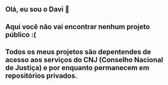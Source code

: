 ## Olá, eu sou o Davi 👋
## Aqui você não vai encontrar nenhum projeto público :(
## Todos os meus projetos são depentendes de acesso aos serviços do CNJ (Conselho Nacional de Justiça) e por enquanto permanecem em repositórios privados.


<!--
**daviroju/daviroju** is a ✨ _special_ ✨ repository because its `README.md` (this file) appears on your GitHub profile.

Here are some ideas to get you started:

- 🔭 I’m currently working on ...
- 🌱 I’m currently learning ...
- 👯 I’m looking to collaborate on ...
- 🤔 I’m looking for help with ...
- 💬 Ask me about ...
- 📫 How to reach me: ...
- 😄 Pronouns: ...
- ⚡ Fun fact: ...
-->
